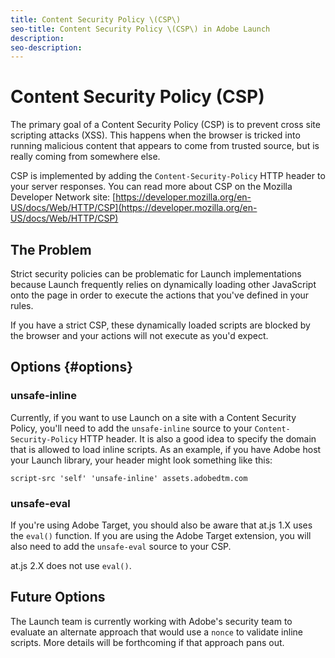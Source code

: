 ```yaml
---
title: Content Security Policy \(CSP\)
seo-title: Content Security Policy \(CSP\) in Adobe Launch
description: 
seo-description: 
---
```


# Content Security Policy \(CSP\)

The primary goal of a Content Security Policy \(CSP\) is to prevent cross site scripting attacks \(XSS\).  This happens when the browser is tricked into running malicious content that appears to come from trusted source, but is really coming from somewhere else.

CSP is implemented by adding the `Content-Security-Policy` HTTP header to your server responses. You can read more about CSP on the Mozilla Developer Network site: [https://developer.mozilla.org/en-US/docs/Web/HTTP/CSP](https://developer.mozilla.org/en-US/docs/Web/HTTP/CSP)

## The Problem

Strict security policies can be problematic for Launch implementations because Launch frequently relies on dynamically loading other JavaScript onto the page in order to execute the actions that you've defined in your rules.

If you have a strict CSP, these dynamically loaded scripts are blocked by the browser and your actions will not execute as you'd expect.

## Options {#options}

### unsafe-inline

Currently, if you want to use Launch on a site with a Content Security Policy, you'll need to add the `unsafe-inline` source to your `Content-Security-Policy` HTTP header.  It is also a good idea to specify the domain that is allowed to load inline scripts.  As an example, if you have Adobe host your Launch library, your header might look something like this:

`script-src 'self' 'unsafe-inline' assets.adobedtm.com`

### unsafe-eval

If you're using Adobe Target, you should also be aware that at.js 1.X uses the `eval()` function.  If you are using the Adobe Target extension, you will also need to add the `unsafe-eval` source to your CSP.

at.js 2.X does not use `eval()`.

## Future Options

The Launch team is currently working with Adobe's security team to evaluate an alternate approach that would use a `nonce` to validate inline scripts.  More details will be forthcoming if that approach pans out.

